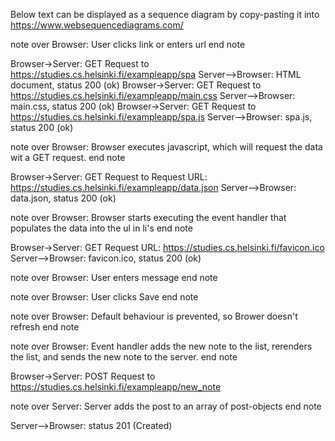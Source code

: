 Below text can be displayed as a sequence diagram by copy-pasting it into https://www.websequencediagrams.com/

note over Browser:
User clicks link or enters url
end note

Browser->Server: GET Request to https://studies.cs.helsinki.fi/exampleapp/spa
Server-->Browser: HTML document, status 200 (ok)
Browser->Server: GET Request to https://studies.cs.helsinki.fi/exampleapp/main.css
Server-->Browser: main.css, status 200 (ok)
Browser->Server: GET Request to https://studies.cs.helsinki.fi/exampleapp/spa.js
Server-->Browser: spa.js, status 200 (ok)

note over Browser:
Browser executes javascript, which will 
request the data wit a GET request. 
end note

Browser->Server: GET Request to Request URL: https://studies.cs.helsinki.fi/exampleapp/data.json
Server-->Browser: data.json, status 200 (ok)

note over Browser:
Browser starts executing the event handler 
that populates the data into the ul in li's
end note

Browser->Server: GET Request URL: https://studies.cs.helsinki.fi/favicon.ico
Server-->Browser: favicon.ico, status 200 (ok)

note over Browser:
User enters message
end note

note over Browser:
User clicks Save
end note

note over Browser:
Default behaviour is prevented, 
so Brower doesn't refresh
end note

note over Browser:
Event handler adds the new note
to the list, rerenders the list, 
and sends the new note to the server.
end note

Browser->Server: POST Request to https://studies.cs.helsinki.fi/exampleapp/new_note

note over Server:
Server adds the post to an array of post-objects
end note

Server-->Browser: status 201 (Created)

